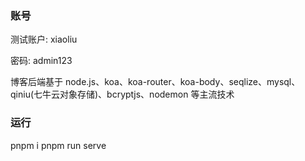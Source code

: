 ### 账号
测试账户: xiaoliu

密码: admin123

博客后端基于 node.js、koa、koa-router、koa-body、seqlize、mysql、qiniu(七牛云对象存储)、bcryptjs、nodemon 等主流技术

### 运行
pnpm i
pnpm run serve